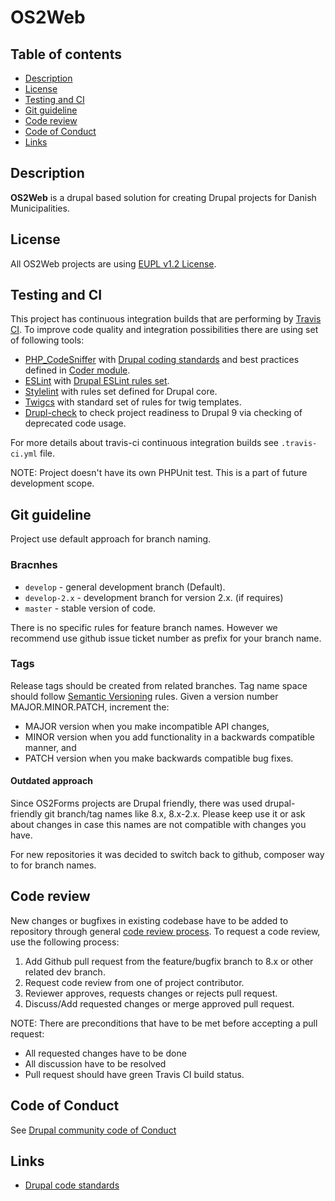 # OS2Web

## Table of contents

* [Description](#description)
* [License](#license)
* [Testing and CI](#testing-and-ci)
* [Git guideline](#git-guideline)
* [Code review](#code-review)
* [Code of Conduct](#coc)
* [Links](#links)

<a name="description"></a>
## Description

__OS2Web__ is a drupal based solution for creating Drupal projects for Danish Municipalities.

<a name="license"></a>
## License
All OS2Web projects are using [EUPL v1.2 License](https://opensource.org/licenses/EUPL-1.2).

<a name="testing-and-ci"></a>
## Testing and CI
This project has continuous integration builds that are performing by [Travis CI](https://travis-ci.org).
To improve code quality and integration possibilities there are using set of following tools:
 * [PHP_CodeSniffer]() with [Drupal coding standards](https://www.drupal.org/docs/develop/standards/coding-standards) and best practices defined in [Coder module](https://www.drupal.org/project/coder).
 * [ESLint](https://eslint.org/) with [Drupal ESLint rules set](https://www.drupal.org/node/1955232).
 * [Stylelint](https://stylelint.io/) with rules set defined for Drupal core.
 * [Twigcs](https://github.com/friendsoftwig/twigcs) with standard set of rules
  for twig templates.
 * [Drupl-check](https://github.com/mglaman/drupal-check) to check project
 readiness to Drupal 9 via checking of deprecated code usage.

For more details about travis-ci continuous integration builds
see `.travis-ci.yml` file.

NOTE: Project doesn't have its own PHPUnit test. This is a part of future
development scope.

<a name="git-guideline"></a>
## Git guideline
Project use default approach for branch naming.

### Bracnhes
* `develop` - general development branch (Default).
* `develop-2.x` - development branch for version 2.x. (if requires)
* `master` - stable version of code.

There is no specific rules for feature branch names. However we recommend
use github issue ticket number as prefix for your branch name.

### Tags
Release tags should be created from related branches. Tag name space should
 follow [Semantic Versioning](https://semver.org/) rules. 
Given a version number MAJOR.MINOR.PATCH, increment the:

* MAJOR version when you make incompatible API changes,
* MINOR version when you add functionality in a backwards compatible manner, and
* PATCH version when you make backwards compatible bug fixes.

#### Outdated approach
Since OS2Forms projects are Drupal friendly, there was used drupal-friendly
git branch/tag names like 8.x, 8.x-2.x. Please keep use it or ask about changes
in case this names are not compatible with changes you have.

For new repositories it was decided to switch back to github,
composer way to for branch names.

<a name="code-review"></a>
## Code review
New changes or bugfixes in existing codebase have to be added to repository
through general [code review process](https://github.com/features/code-review/).
To request a code review, use the following process:
1. Add Github pull request from the feature/bugfix branch to 8.x or other related dev branch.
2. Request code review from one of project contributor.
3. Reviewer approves, requests changes or rejects pull request.
4. Discuss/Add requested changes or merge approved pull request.

NOTE: There are preconditions that have to be met before accepting a pull request:
- All requested changes have to be done
- All discussion have to be resolved
- Pull request should have green Travis CI build status.

<a name="coc"></a>
## Code of Conduct
See [Drupal community code of Conduct](https://www.drupal.org/dcoc)

<a name="links"></a>
## Links
* [Drupal code standards](https://www.drupal.org/docs/develop/standards)
